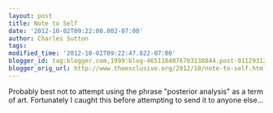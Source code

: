 ```yaml
---
layout: post
title: Note to Self
date: '2012-10-02T09:22:00.002-07:00'
author: Charles Sutton
tags: 
modified_time: '2012-10-02T09:22:47.822-07:00'
blogger_id: tag:blogger.com,1999:blog-4651184076703138844.post-9112931227763268308
blogger_orig_url: http://www.theexclusive.org/2012/10/note-to-self.html
---
```

Probably best not to attempt using the phrase "posterior analysis" as a term of art. Fortunately I caught this before attempting to send it to anyone else...
